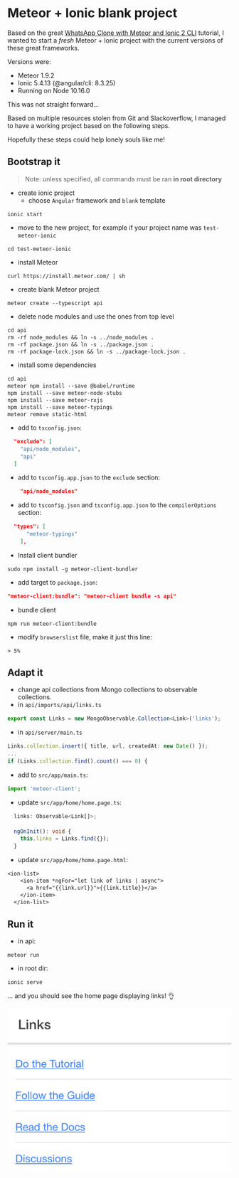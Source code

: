 # Meteor + Ionic blank project

Based on the great [WhatsApp Clone with Meteor and Ionic 2 CLI](https://angular-meteor.com/tutorials/whatsapp2/ionic/setup)
tutorial, I wanted to start a _fresh_ Meteor + Ionic project with the current versions of these great frameworks.

Versions were:
- Meteor 1.9.2
- Ionic 5.4.13 (@angular/cli: 8.3.25)
- Running on Node 10.16.0

This was not straight forward...

Based on multiple resources stolen from Git and Slackoverflow, I managed to have a working project based on the following steps.

Hopefully these steps could help lonely souls like me! 

## Bootstrap it
> Note: unless specified, all commands must be ran **in root directory**

- create ionic project
  - choose `Angular` framework and `blank` template
```shell script
ionic start
```
- move to the new project, for example if your project name was `test-meteor-ionic`
```shell script
cd test-meteor-ionic
```
- install Meteor
```shell script
curl https://install.meteor.com/ | sh
```
- create blank Meteor project
```shell script
meteor create --typescript api
```
- delete node modules and use the ones from top level
```shell script
cd api
rm -rf node_modules && ln -s ../node_modules .
rm -rf package.json && ln -s ../package.json .
rm -rf package-lock.json && ln -s ../package-lock.json .
```
- install some dependencies
```shell script
cd api
meteor npm install --save @babel/runtime
npm install --save meteor-node-stubs
npm install --save meteor-rxjs
npm install --save meteor-typings
meteor remove static-html
```
- add to `tsconfig.json`:
```json
  "exclude": [
    "api/node_modules",
    "api"
  ]
```
- add to `tsconfig.app.json` to the `exclude` section:
```json
    "api/node_modules"
```
- add to `tsconfig.json` and `tsconfig.app.json` to the `compilerOptions` section:
```json
  "types": [
      "meteor-typings"
    ],
```
- Install client bundler
```shell script
sudo npm install -g meteor-client-bundler
```
- add target to `package.json`:
```json
"meteor-client:bundle": "meteor-client bundle -s api"
```
- bundle client
```shell script
npm run meteor-client:bundle
```
- modify `browserslist` file, make it just this line:
```
> 5%
```

## Adapt it
- change api collections from Mongo collections to observable collections.
- in `api/imports/api/links.ts`
```typescript
export const Links = new MongoObservable.Collection<Link>('links');
```
- in `api/server/main.ts`
```typescript
Links.collection.insert({ title, url, createdAt: new Date() });
...
if (Links.collection.find().count() === 0) {
```
- add to `src/app/main.ts`:
```typescript
import 'meteor-client';
```

- update `src/app/home/home.page.ts`:
```typescript
  links: Observable<Link[]>;

  ngOnInit(): void {
    this.links = Links.find({});
  }
```

- update `src/app/home/home.page.html`:
```angular2html
<ion-list>
    <ion-item *ngFor="let link of links | async">
      <a href="{{link.url}}">{{link.title}}</a>
    </ion-item>
  </ion-list>
```

## Run it

- in api:
```shell script
meteor run
```
- in root dir:
```shell script
ionic serve
```

... and you should see the home page displaying links! 👌

![links page](./links.png)
